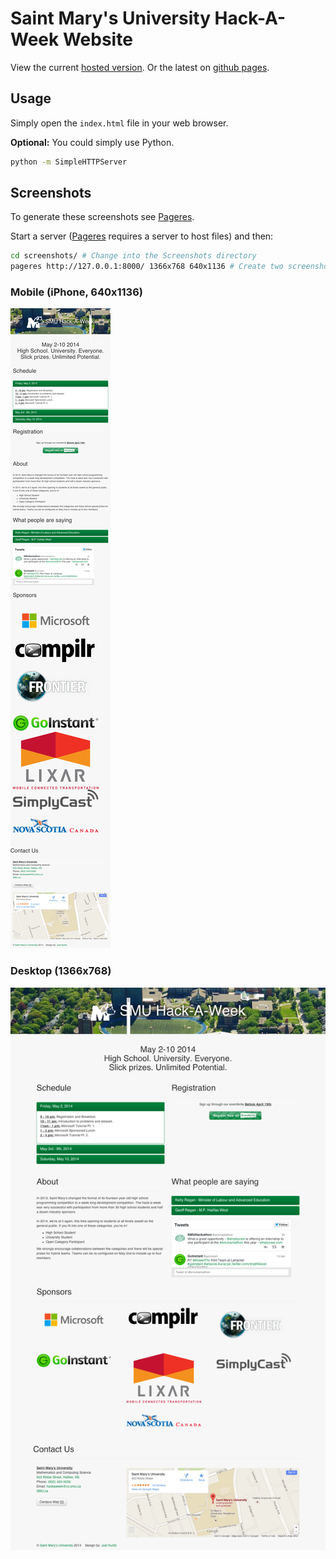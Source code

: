 # Saint Mary's University Hack-A-Week Website

View the current [hosted version](http://cs.smu.ca/hackaweek). Or the latest on [github pages](http://smuhackaweek.github.io/SMU-Hack-A-Week/).  

## Usage

Simply open the `index.html` file in your web browser.

**Optional:** You could simply use Python.

```bash
python -m SimpleHTTPServer
```

## Screenshots

To generate these screenshots see [Pageres](https://github.com/sindresorhus/pageres).

Start a server
([Pageres](https://github.com/sindresorhus/pageres) requires a server to host files)
and then:

```bash
cd screenshots/ # Change into the Screenshots directory
pageres http://127.0.0.1:8000/ 1366x768 640x1136 # Create two screenshots of the app
```

### Mobile (iPhone, 640x1136)
![mobile](images/screenshots/640x1136.png)

### Desktop (1366x768)
![desktop](images/screenshots/1366x768.png)
